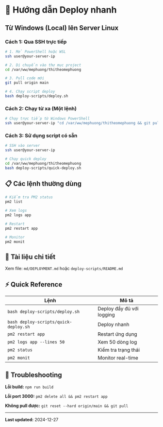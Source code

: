 # 🚀 Hướng dẫn Deploy nhanh

## Từ Windows (Local) lên Server Linux

### Cách 1: Qua SSH trực tiếp

```bash
# 1. Mở PowerShell hoặc WSL
ssh user@your-server-ip

# 2. Di chuyển vào thư mục project
cd /var/ww/mephuong/thitheomephuong

# 3. Pull code mới
git pull origin main

# 4. Chạy script deploy
bash deploy-scripts/deploy.sh
```

### Cách 2: Chạy từ xa (Một lệnh)

```bash
# Chạy trực tiếp từ Windows PowerShell
ssh user@your-server-ip "cd /var/ww/mephuong/thitheomephuong && git pull origin main && npm ci && npm run build && pm2 restart app"
```

### Cách 3: Sử dụng script có sẵn

```bash
# SSH vào server
ssh user@your-server-ip

# Chạy quick deploy
cd /var/ww/mephuong/thitheomephuong
bash deploy-scripts/quick-deploy.sh
```

## 📋 Các lệnh thường dùng

```bash
# Kiểm tra PM2 status
pm2 list

# Xem logs
pm2 logs app

# Restart
pm2 restart app

# Monitor
pm2 monit
```

## 📖 Tài liệu chi tiết

Xem file: `md/DEPLOYMENT.md` hoặc `deploy-scripts/README.md`

## ⚡ Quick Reference

| Lệnh | Mô tả |
|------|-------|
| `bash deploy-scripts/deploy.sh` | Deploy đầy đủ với logging |
| `bash deploy-scripts/quick-deploy.sh` | Deploy nhanh |
| `pm2 restart app` | Restart ứng dụng |
| `pm2 logs app --lines 50` | Xem 50 dòng log |
| `pm2 status` | Kiểm tra trạng thái |
| `pm2 monit` | Monitor real-time |

## 🐛 Troubleshooting

**Lỗi build:** `npm run build`

**Lỗi port 3000:** `pm2 delete all && pm2 restart app`

**Không pull được:** `git reset --hard origin/main && git pull`

---

**Last updated:** 2024-12-27

